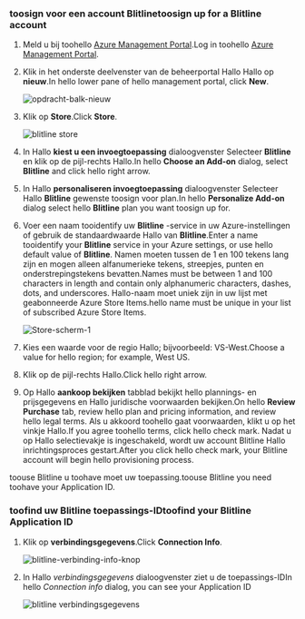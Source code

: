 
### <a name="toosign-up-for-a-blitline-account"></a><span data-ttu-id="f39cd-101">toosign voor een account Blitline</span><span class="sxs-lookup"><span data-stu-id="f39cd-101">toosign up for a Blitline account</span></span>
1. <span data-ttu-id="f39cd-102">Meld u bij toohello [Azure Management Portal](https://manage.windowsazure.com/).</span><span class="sxs-lookup"><span data-stu-id="f39cd-102">Log in toohello [Azure Management Portal](https://manage.windowsazure.com/).</span></span>
2. <span data-ttu-id="f39cd-103">Klik in het onderste deelvenster van de beheerportal Hallo Hallo op **nieuw**.</span><span class="sxs-lookup"><span data-stu-id="f39cd-103">In hello lower pane of hello management portal, click **New**.</span></span>
   
    ![opdracht-balk-nieuw][command-bar-new]
3. <span data-ttu-id="f39cd-105">Klik op **Store**.</span><span class="sxs-lookup"><span data-stu-id="f39cd-105">Click **Store**.</span></span>
   
    ![blitline store][blitline-store]
4. <span data-ttu-id="f39cd-107">In Hallo **kiest u een invoegtoepassing** dialoogvenster Selecteer **Blitline** en klik op de pijl-rechts Hallo.</span><span class="sxs-lookup"><span data-stu-id="f39cd-107">In hello **Choose an Add-on** dialog, select **Blitline** and click hello right arrow.</span></span>
5. <span data-ttu-id="f39cd-108">In Hallo **personaliseren invoegtoepassing** dialoogvenster Selecteer Hallo **Blitline** gewenste toosign voor plan.</span><span class="sxs-lookup"><span data-stu-id="f39cd-108">In hello **Personalize Add-on** dialog select hello **Blitline** plan you want toosign up for.</span></span>
6. <span data-ttu-id="f39cd-109">Voer een naam tooidentify uw **Blitline** -service in uw Azure-instellingen of gebruik de standaardwaarde Hallo van **Blitline**.</span><span class="sxs-lookup"><span data-stu-id="f39cd-109">Enter a name tooidentify your **Blitline** service in your Azure settings, or use hello default value of **Blitline**.</span></span> <span data-ttu-id="f39cd-110">Namen moeten tussen de 1 en 100 tekens lang zijn en mogen alleen alfanumerieke tekens, streepjes, punten en onderstrepingstekens bevatten.</span><span class="sxs-lookup"><span data-stu-id="f39cd-110">Names must be between 1 and 100 characters in length and contain only alphanumeric characters, dashes, dots, and underscores.</span></span> <span data-ttu-id="f39cd-111">Hallo-naam moet uniek zijn in uw lijst met geabonneerde Azure Store Items.</span><span class="sxs-lookup"><span data-stu-id="f39cd-111">hello name must be unique in your list of subscribed Azure Store Items.</span></span>
   
    ![Store-scherm-1][store-screen-1]
7. <span data-ttu-id="f39cd-113">Kies een waarde voor de regio Hallo; bijvoorbeeld: VS-West.</span><span class="sxs-lookup"><span data-stu-id="f39cd-113">Choose a value for hello region; for example, West US.</span></span> 
8. <span data-ttu-id="f39cd-114">Klik op de pijl-rechts Hallo.</span><span class="sxs-lookup"><span data-stu-id="f39cd-114">Click hello right arrow.</span></span>
9. <span data-ttu-id="f39cd-115">Op Hallo **aankoop bekijken** tabblad bekijkt hello plannings- en prijsgegevens en Hallo juridische voorwaarden bekijken.</span><span class="sxs-lookup"><span data-stu-id="f39cd-115">On hello **Review Purchase** tab, review hello plan and pricing information, and review hello legal terms.</span></span> <span data-ttu-id="f39cd-116">Als u akkoord toohello gaat voorwaarden, klikt u op het vinkje Hallo.</span><span class="sxs-lookup"><span data-stu-id="f39cd-116">If you agree toohello terms, click hello check mark.</span></span> <span data-ttu-id="f39cd-117">Nadat u op Hallo selectievakje is ingeschakeld, wordt uw account Blitline Hallo inrichtingsproces gestart.</span><span class="sxs-lookup"><span data-stu-id="f39cd-117">After you click hello check mark, your Blitline account will begin hello provisioning process.</span></span> 

<span data-ttu-id="f39cd-118">toouse Blitline u toohave moet uw toepassing.</span><span class="sxs-lookup"><span data-stu-id="f39cd-118">toouse Blitline you need toohave your Application ID.</span></span>

### <a name="toofind-your-blitline-application-id"></a><span data-ttu-id="f39cd-119">toofind uw Blitline toepassings-ID</span><span class="sxs-lookup"><span data-stu-id="f39cd-119">toofind your Blitline Application ID</span></span>
1. <span data-ttu-id="f39cd-120">Klik op **verbindingsgegevens**.</span><span class="sxs-lookup"><span data-stu-id="f39cd-120">Click **Connection Info**.</span></span>
   
    ![blitline-verbinding-info-knop][blitline-connection-info-button]
2. <span data-ttu-id="f39cd-122">In Hallo *verbindingsgegevens* dialoogvenster ziet u de toepassings-ID</span><span class="sxs-lookup"><span data-stu-id="f39cd-122">In hello *Connection info* dialog, you can see your Application ID</span></span>
   
    ![blitline verbindingsgegevens][blitline-connection-info]

<!--images-->

[command-bar-new]: ./media/blitline-signup/blitline_bar_new.png
[blitline-store]: ./media/blitline-signup/blitline_offerings_store.png
[store-screen-1]: ./media/blitline-signup/blitline_purchase.jpg
[blitline-connection-info-button]: ./media/blitline-signup/blitline_connection_info_button.png
[blitline-connection-info]: ./media/blitline-signup/blitline_connection_info_screen.jpg

